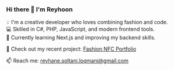 ### Hi there 👋 I'm Reyhoon

💡 I'm a creative developer who loves combining fashion and code.  
💻 Skilled in C#, PHP, JavaScript, and modern frontend tools.  
🌱 Currently learning Next.js and improving my backend skills.

🚀 Check out my recent project: [Fashion NFC Portfolio](https://github.com/reyhoon/nfc-portfolio)

📫 Reach me: reyhane.soltani.loqmani@gmail.com
